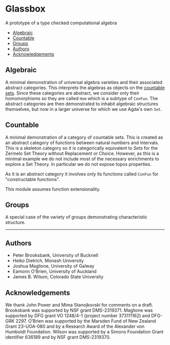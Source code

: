 # Glassbox

A prototype of a type checked computational algebra

 - [Algebraic](#algebraic)
 - [Countable](#countable)
 - [Groups](#groups)
 - [Authors](#authors)
 - [Acknowledgements](#acknowledgements)

## Algebraic 

A minimal demonstration of universal algebra varieties and their associated abstract categories.  This interprets the algebras as objects on the [countable sets](#countable).  Since these categories are abstract, we  consider only their homomorphisms so they are called `Hom` which is a subtype of `ConFun`.  The abstract categories are then demonstrated to inhabit algebraic structures themselves, but now in a larger universe for which we use Agda's own `Set`.


## Countable 

A minimal demonstration of a category of countable sets.  This is created as an abstract category of functions between natural numbers and intervals.  This is a skeleton category so it is categorically equivalent to $Sets$ for the Zermelo Set Theory without Replacement or Choice.  However, as this is a minimal example we do not include most of the necessary enrichments to explore a Set Theory.  In particular we do not expose topos properties.

As it is an abstract category it involves only its functions called `ConFun` for "constructable functions".

This module assumes function extensionality.

## Groups

A special case of the variety of groups demonstrating characteristic structure.

---

## Authors

 * Peter Brooksbank, University of Bucknell
 * Heiko Dietrich, Monash University
 * Joshua Maglione, University of Galway
 * Eamonn O'Brien, University of Auckland
 * James B. Wilson, Colorado State University

## Acknowledgements

We thank John Power and Mima Stanojkovski for comments on a draft. Brooksbank was supported by NSF grant DMS-2319371. Maglione was supported by DFG grant VO 1248/4-1 (project number 373111162) and DFG-GRK 2297. O’Brien was supported by the Marsden Fund of New Zealand Grant 23-UOA-080 and by a Research Award of the Alexander von Humboldt Foundation. Wilson was supported by a Simons Foundation Grant identifier 636189 and by NSF grant DMS-2319370.

